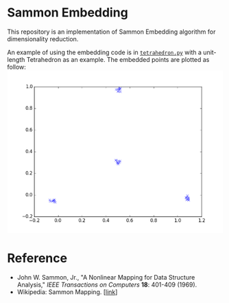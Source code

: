 # Sammon Embedding

This repository is an implementation of Sammon Embedding algorithm for dimensionality reduction.

An example of using the embedding code is in [``tetrahedron.py``](tetrahedron.py) with a unit-length Tetrahedron as an example. The embedded points are plotted as follow:
![Embedded tetrahedron](embedded_tetrahedron.png)


# Reference

* John W. Sammon, Jr., "A Nonlinear Mapping for Data Structure Analysis," _IEEE Transactions on Computers_ __18__: 401-409 (1969).
* Wikipedia: Sammon Mapping. \[[link](https://en.wikipedia.org/wiki/Sammon_mapping)\]